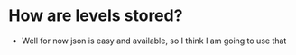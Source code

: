 # How are levels stored?

* Well for now json is easy and available, so I think I am going to use that
